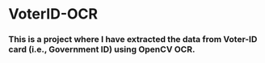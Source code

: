 # VoterID-OCR
### This is a project where I have extracted the data from Voter-ID card (i.e., Government ID) using OpenCV OCR.
